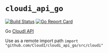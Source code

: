 `cloudi_api_go`
===============

[![Build Status](https://travis-ci.org/CloudI/cloudi_api_go.png)](https://travis-ci.org/CloudI/cloudi_api_go) [![Go Report Card](https://goreportcard.com/badge/github.com/CloudI/cloudi_api_go?maxAge=3600)](https://goreportcard.com/report/github.com/CloudI/cloudi_api_go)

Go [CloudI API](http://cloudi.org/api.html#1_Intro)

Use as a remote import path
`import "github.com/CloudI/cloudi_api_go/src/cloudi"`

